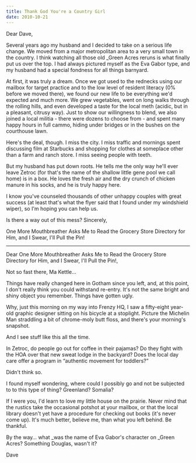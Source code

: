 ```yaml
---
title: Thank God You're a Country Girl
date: 2010-10-21
---
```

Dear Dave,

Several years ago my husband and I decided to take on a serious life change. We moved from a major metropolitan area to a very small town in the country. I think watching all those old _Green Acres reruns is what finally put us over the top. I had always pictured myself as the Eva Gabor type, and my husband had a special fondness for all things barnyard.

At first, it was truly a dream. Once we got used to the rednecks using our mailbox for target practice and to the low level of resident literacy (0% before we moved there), we found our new life to be everything we'd expected and much more. We grew vegetables, went on long walks through the rolling hills, and even developed a taste for the local meth (acidic, but in a pleasant, citrusy way). Just to show our willingness to blend, we also joined a local militia - there were dozens to choose from - and spent many happy hours in full cammo, hiding under bridges or in the bushes on the courthouse lawn.

Here's the deal, though. I miss the city. I miss traffic and mornings spent discussing film at Starbucks and shopping for clothes at someplace other than a farm and ranch store. I miss seeing people with teeth.

But my husband has put down roots. He tells me the only way he'll ever leave Zetroc (for that's the name of the shallow little gene pool we call home) is in a box. He loves the fresh air and the dry crunch of chicken manure in his socks, and he is truly happy here.

I know you've counseled thousands of other unhappy couples with great success (at least that's what the flyer said that I found under my windshield wiper), so I'm hoping you can help us.

Is there a way out of this mess? Sincerely,

One More Mouthbreather Asks Me to Read the Grocery Store Directory for Him, and I Swear, I'll Pull the Pin!

---

Dear One More Mouthbreather Asks Me to Read the Grocery Store Directory for Him, and I Swear, I'll Pull the Pin!,

Not so fast there, Ma Kettle&#8230;

Things have really changed here in Gotham since you left, and, at this point, I don't really think you could withstand re-entry. It's not the same bright and shiny object you remember. Things have gotten ugly.

Why, just this morning on my way into Frenzy HQ, I saw a fifty-eight year-old graphic designer sitting on his bicycle at a stoplight. Picture the Michelin Man straddling a bit of chrome-moly butt floss, and there's your morning's snapshot.

And I see stuff like this all the time.

In Zetroc, do people go out for coffee in their pajamas? Do they fight with the HOA over that new sweat lodge in the backyard? Does the local day care offer a program in &#8220;authentic movement for toddlers?&#8221;

Didn't think so.

I found myself wondering, where could I possibly go and not be subjected to to this type of thing? Greenland? Somalia?

If I were you, I'd learn to love my little house on the prairie. Never mind that the rustics take the occasional potshot at your mailbox, or that the local library doesn't yet have a procedure for checking out books (it's never come up). It's much better, believe me, than what you left behind. Be thankful.

By the way&#8230; what _was the name of Eva Gabor's character on _Green Acres? Something Douglas, wasn't it?

Dave
